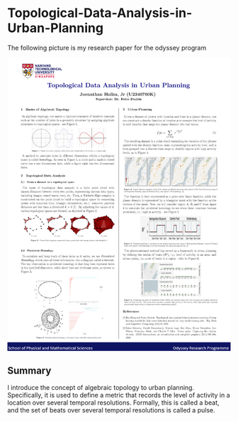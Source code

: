 # Topological-Data-Analysis-in-Urban-Planning

The following picture is my research paper for the odyssey program

![alt text](MATH_U2340760K.png)

## Summary
I introduce the concept of algebraic topology to urban planning. Specifically, it is used to define a metric that records the level of activity in a location over several temporal resolutions. Formally, this is called a beat, and the set of beats over several temporal resolutions is called a pulse.
